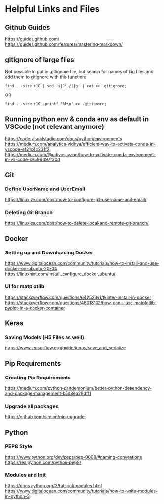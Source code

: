 # Helpful Links and Files

## Github Guides
https://guides.github.com/  
https://guides.github.com/features/mastering-markdown/

## gitignore of large files  
  
Not possible to put in .gitignore file, but search for names of big files and add them to gitignore with this function:  

```
find . -size +1G | sed 's|^\./||g' | cat >> .gitignore;
```
OR  
````
find . -size +1G -printf '%P\n' >> .gitignore;
````

## Running python env & conda env as default in VSCode (not relevant anymore)
https://code.visualstudio.com/docs/python/environments
https://medium.com/analytics-vidhya/efficient-way-to-activate-conda-in-vscode-ef21c4c231f2  
https://medium.com/@udiyosovzon/how-to-activate-conda-environment-in-vs-code-ce599497f20d


## Git
### Define UserName and UserEmail
https://linuxize.com/post/how-to-configure-git-username-and-email/
### Deleting Git Branch
https://linuxize.com/post/how-to-delete-local-and-remote-git-branch/

## Docker
### Setting up and Downloading Docker
https://www.digitalocean.com/community/tutorials/how-to-install-and-use-docker-on-ubuntu-20-04
https://linuxhint.com/install_configure_docker_ubuntu/

### UI for matplotlib
https://stackoverflow.com/questions/64252361/tkinter-install-in-docker
https://stackoverflow.com/questions/46018102/how-can-i-use-matplotlib-pyplot-in-a-docker-container
## Keras

### Saving Models (H5 Files as well)
https://www.tensorflow.org/guide/keras/save_and_serialize


## Pip Requirements

### Creating Pip Requirements
https://medium.com/python-pandemonium/better-python-dependency-and-package-management-b5d8ea29dff1

### Upgrade all packages 
https://github.com/simion/pip-upgrader


## Python

### PEP8 Style
https://www.python.org/dev/peps/pep-0008/#naming-conventions
https://realpython.com/python-pep8/

### Modules and Init
https://docs.python.org/3/tutorial/modules.html
https://www.digitalocean.com/community/tutorials/how-to-write-modules-in-python-3
